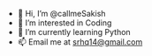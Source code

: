 - 👋 Hi, I’m @callmeSakish
- 👀 I’m interested in Coding
- 🌱 I’m currently learning Python
- 📫 Email me at srhq14@gmail.com
